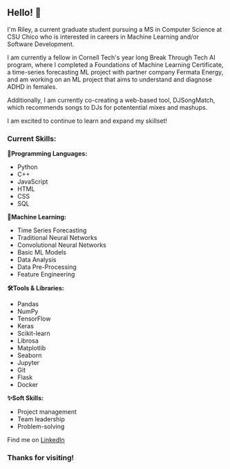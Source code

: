 ## Hello! 👋

I'm Riley, a current graduate student pursuing a MS in Computer Science at CSU Chico who is interested in careers in Machine Learning and/or Software Development.  

I am currently a fellow in Cornell Tech's year long Break Through Tech AI program, where I completed a Foundations of Machine Learning Certificate, a time-series forecasting ML project with partner company Fermata Energy, and am working on an ML project that aims to understand and diagnose ADHD in females.  

Additionally, I am currently co-creating a web-based tool, DJSongMatch, which recommends songs to DJs for potentential mixes and mashups.  

I am excited to continue to learn and expand my skillset!  

### Current Skills:
<b>👾Programming Languages:</b>
  - Python
  - C++
  - JavaScript
  - HTML
  - CSS
  - SQL
    
<b>🤖Machine Learning:</b>
  - Time Series Forecasting
  - Traditional Neural Networks
  - Convolutional Neural Networks
  - Basic ML Models
  - Data Analysis
  - Data Pre-Processing
  - Feature Engineering
    
<b>🛠️Tools & Libraries:</b>
  - Pandas
  - NumPy
  - TensorFlow
  - Keras
  - Scikit-learn
  - Librosa
  - Matplotlib
  - Seaborn
  - Jupyter
  - Git
  - Flask
  - Docker
    
<b>✨Soft Skills:</b>
  - Project management
  - Team leadership
  - Problem-solving  

Find me on [LinkedIn](https://www.linkedin.com/in/riley-denn/)

### Thanks for visiting!

<!--
**riley-1995/riley-1995** is a ✨ _special_ ✨ repository because its `README.md` (this file) appears on your GitHub profile.

Here are some ideas to get you started:

- 🔭 I’m currently working on ...
- 🌱 I’m currently learning ...
- 👯 I’m looking to collaborate on ...
- 🤔 I’m looking for help with ...
- 💬 Ask me about ...
- 📫 How to reach me: ...
- 😄 Pronouns: ...
- ⚡ Fun fact: ...
-->
